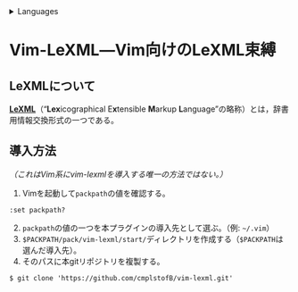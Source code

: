 <details>
<summary>Languages</summary>
  <a href="README.md" title="Read this document in English.">English</a>
  ❘
  <b>日本語</b>
</details>

# Vim-LeXML―Vim向けのLeXML束縛
## LeXMLについて
[**LeXML**](http://www.d-assist.com/lexml.html)（“**Lex**icographical E**x**tensible **M**arkup **L**anguage”の略称）とは，辞書用情報交換形式の一つである。

## 導入方法
*（これはVim系にvim-lexmlを導入する唯一の方法ではない。）*

1. Vimを起動して`packpath`の値を確認する。
```vim
:set packpath?
```
2. `packpath`の値の一つを本プラグインの導入先として選ぶ。（例: `~/.vim`）
3. `$PACKPATH/pack/vim-lexml/start/`ディレクトリを作成する（`$PACKPATH`は選んだ導入先）。
4. そのパスに本gitリポジトリを複製する。
```console
$ git clone 'https://github.com/cmplstofB/vim-lexml.git'
```
